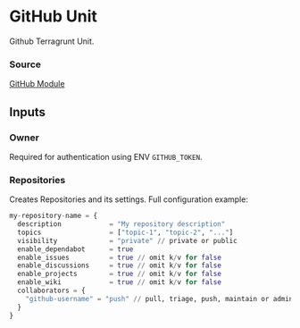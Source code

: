 # GitHub Unit
Github Terragrunt Unit.

### Source
[GitHub Module](../../modules/github/)

## Inputs

### Owner
Required for authentication using ENV `GITHUB_TOKEN`.

### Repositories
Creates Repositories and its settings. Full configuration example:
```terraform
my-repository-name = {
  description            = "My repository description"
  topics                 = ["topic-1", "topic-2", "..."]
  visibility             = "private" // private or public
  enable_dependabot      = true
  enable_issues          = true // omit k/v for false
  enable_discussions     = true // omit k/v for false
  enable_projects        = true // omit k/v for false
  enable_wiki            = true // omit k/v for false
  collaborators = {
    "github-username" = "push" // pull, triage, push, maintain or admin
  }
}
```
